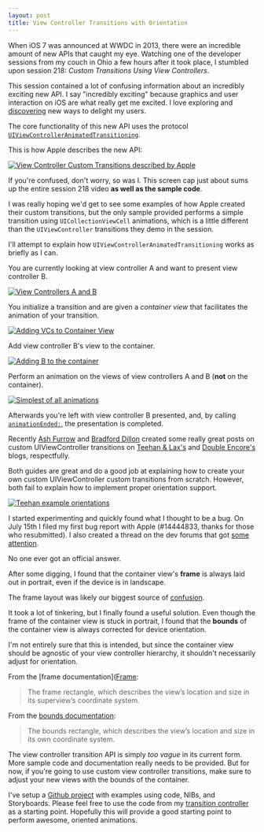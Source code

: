 ```yaml
---
layout: post
title: View Controller Transitions with Orientation
---
```


When iOS 7 was announced at WWDC in 2013, there were an incredible amount of new APIs that caught my eye. Watching one of the developer sessions from my couch in Ohio a few hours after it took place, I stumbled upon session 218: *Custom Transitions Using View Controllers*.

This session contained a lot of confusing information about an incredibly exciting new API. I say "incredibly exciting" because graphics and user interaction on iOS are what really get me excited. I love exploring and [discovering](http://capptivate.co/ "Capptivate") new ways to delight my users.

The core functionality of this new API uses the protocol [<code>UIViewControllerAnimatedTransitioning</code>](https://developer.apple.com/library/ios/documentation/UIKit/Reference/UIViewControllerAnimatedTransitioning_Protocol/Reference/Reference.html "Apple Documentation").

This is how Apple describes the new API:

[![View Controller Custom Transitions described by Apple](http://whoisryannystrom.com/img/2013-10-01/apple-transitions.jpg "WWDC Session 218 Screen Cap")](http://whoisryannystrom.com/img/2013-10-01/apple-transitions.jpg "WWDC Session 218 Screen Cap")

If you're confused, don't worry, so was I. This screen cap just about sums up the entire session 218 video **as well as the sample code**.

I was really hoping we'd get to see some examples of how Apple created their custom transitions, but the only sample provided performs a simple transition using <code>UICollectionViewCell</code> animations, which is a little different than the <code>UIViewController</code> transitions they demo in the session.

I'll attempt to explain how <code>UIViewControllerAnimatedTransitioning</code> works as briefly as I can.

You are currently looking at view controller A and want to present view controller B.

[![View Controllers A and B](http://whoisryannystrom.com/img/2013-10-01/1.jpg "View Controllers A and B")](http://whoisryannystrom.com/img/2013-10-01/1.jpg "View Controllers A and B")

You initialize a transition and are given a *container view* that facilitates the animation of your transition.

[![Adding VCs to Container View](http://whoisryannystrom.com/img/2013-10-01/2.jpg "Adding VCs to Container View")](http://whoisryannystrom.com/img/2013-10-01/2.jpg "Adding VCs to Container View")

Add view controller B's view to the container.

[![Adding B to the container](http://whoisryannystrom.com/img/2013-10-01/3.jpg "Adding B to the container")](http://whoisryannystrom.com/img/2013-10-01/3.jpg "Adding B to the container")

Perform an animation on the views of view controllers A and B (**not** on the container).

[![Simplest of all animations](http://whoisryannystrom.com/img/2013-10-01/4.jpg "Simplest of all animations")](http://whoisryannystrom.com/img/2013-10-01/4.jpg "Simplest of all animations")

Afterwards you're left with view controller B presented, and, by calling [<code>animationEnded:</code>](https://developer.apple.com/library/ios/documentation/UIKit/Reference/UIViewControllerAnimatedTransitioning_Protocol/Reference/Reference.html#//apple_ref/occ/intfm/UIViewControllerAnimatedTransitioning/animationEnded: "Apple Documentation"), the presentation is completed.

Recently [Ash Furrow](https://twitter.com/ashfurrow "@ashfurrow") and [Bradford Dillon](https://twitter.com/jbradforddillon "@jbradforddillon") created some really great posts on custom UIViewController transitions on [Teehan & Lax's](http://www.teehanlax.com/blog/custom-uiviewcontroller-transitions/ "Custom UIViewController Transitions") and [Double Encore's](http://www.doubleencore.com/2013/09/ios-7-custom-transitions/ "iOS 7: Custom Transitions") blogs, respectfully.

Both guides are great and do a good job at explaining how to create your own custom UIViewController custom transitions from scratch. However, both fail to explain how to implement proper orientation support.

[![Teehan example orientations](http://whoisryannystrom.com/img/2013-10-01/teehan.jpg "Teehan example orientations")](http://whoisryannystrom.com/img/2013-10-01/teehan.jpg "Teehan example orientations")

I started experimenting and quickly found what I thought to be a bug. On July 15th I filed my first bug report with Apple (#14444833, thanks for those who resubmitted). I also created a thread on the dev forums that got [some attention](https://devforums.apple.com/thread/196451?start=0&tstart=0 "Apple Developer Forums").

No one ever got an official answer.

After some digging, I found that the container view's **frame** is always laid out in portrait, even if the device is in landscape.

The frame layout was likely our biggest source of [confusion](https://devforums.apple.com/message/891193#891193 "Apple Developer Forums").

It took a lot of tinkering, but I finally found a useful solution. Even though the frame of the container view is stuck in portrait, I found that the **bounds** of the container view is always corrected for device orientation.

I'm not entirely sure that this is intended, but since the container view should be agnostic of your view controller hierarchy, it shouldn't necessarily adjust for orientation.

From the [frame documentation]([Frame](https://developer.apple.com/library/ios/documentation/uikit/reference/uiview_class/UIView/UIView.html#//apple_ref/occ/instp/UIView/frame "Apple Documentation"):

> The frame rectangle, which describes the view’s location and size in its superview’s coordinate system.

From the [bounds documentation](https://developer.apple.com/library/ios/documentation/uikit/reference/uiview_class/UIView/UIView.html#//apple_ref/occ/instp/UIView/bounds "Apple Documentation"):

> The bounds rectangle, which describes the view’s location and size in its own coordinate system.

The view controller transition API is simply *too vague* in its current form. More sample code and documentation really needs to be provided. But for now, if you're going to use custom view controller transitions, make sure to adjust your new views with the bounds of the container.

I've setup a [Github project](https://github.com/rnystrom/TransitionExample "TransitionExample on Github") with examples using code, NIBs, and Storyboards. Please feel free to use the code from my [transition controller](https://github.com/rnystrom/TransitionExample/blob/master/TransitionExample/TransitionController.m#L38-45 "TransitionController") as a starting point. Hopefully this will provide a good starting point to perform awesome, oriented animations.